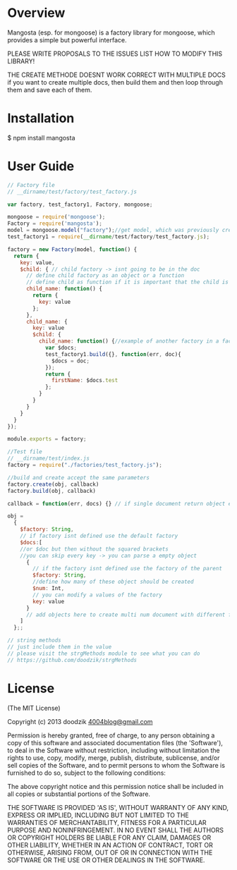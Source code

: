 # Overview

Mangosta (esp. for mongoose) is a factory library for mongoose, which provides a simple but powerful interface.

PLEASE WRITE PROPOSALS TO THE ISSUES LIST HOW TO MODIFY THIS LIBRARY!

THE CREATE METHODE DOESNT WORK CORRECT WITH MULTIPLE DOCS
if you want to create multiple docs, then build them and then loop through them and save each of them.

# Installation

  $ npm install mangosta

# User Guide

```javascript
// Factory file
// __dirname/test/factory/test_factory.js

var factory, test_factory1, Factory, mongoose;

mongoose = require('mongoose');
Factory = require('mangosta');
model = mongoose.model("factory");//get model, which was previously created
test_factory1 = require(__dirname/test/factory/test_factory.js);

factory = new Factory(model, function() {
  return {
    key: value,
    $child: { // child factory -> isnt going to be in the doc
      // define child factory as an object or a function
      // define child as function if it is important that the child is build on every build/create operation -> for example another factory
      child_name: function() {
        return {
          key: value
        };
      },
      child_name: {
        key: value
        $child: {
          child_name: function() {//example of another factory in a factory -> call this as an regular child no changes needed
            var $docs;
            test_factory1.build({}, function(err, doc){
              $docs = doc;
            });
            return {
              firstName: $docs.test
            };
          }
        }
      }
    }
  }
});

module.exports = factory;

//Test file
// __dirname/test/index.js
factory = require("./factories/test_factory.js");

//build and create accept the same parameters
factory.create(obj, callback)
factory.build(obj, callback)

callback = function(err, docs) {} // if single document return object else Array Object

obj =
  {
    $factory: String,
    // if factory isnt defined use the default factory 
    $docs:[ 
    //or $doc but then without the squared brackets
    //you can skip every key -> you can parse a empty object
      {
        // if the factory isnt defined use the factory of the parent
        $factory: String,
        //define how many of these object should be created
        $num: Int,
        // you can modify a values of the factory
        key: value
      }
      // add objects here to create multi num document with different factory or/and value for key of main factory
    ]
  };;

// string methods
// just include them in the value
// please visit the strgMethods module to see what you can do
// https://github.com/doodzik/strgMethods

```

# License

(The MIT License)

Copyright (c) 2013 doodzik <4004blog@gmail.com>

Permission is hereby granted, free of charge, to any person obtaining a copy of this software and associated documentation files (the 'Software'), to deal in the Software without restriction, including without limitation the rights to use, copy, modify, merge, publish, distribute, sublicense, and/or sell copies of the Software, and to permit persons to whom the Software is furnished to do so, subject to the following conditions:

The above copyright notice and this permission notice shall be included in all copies or substantial portions of the Software.

THE SOFTWARE IS PROVIDED 'AS IS', WITHOUT WARRANTY OF ANY KIND, EXPRESS OR IMPLIED, INCLUDING BUT NOT LIMITED TO THE WARRANTIES OF MERCHANTABILITY, FITNESS FOR A PARTICULAR PURPOSE AND NONINFRINGEMENT. IN NO EVENT SHALL THE AUTHORS OR COPYRIGHT HOLDERS BE LIABLE FOR ANY CLAIM, DAMAGES OR OTHER LIABILITY, WHETHER IN AN ACTION OF CONTRACT, TORT OR OTHERWISE, ARISING FROM, OUT OF OR IN CONNECTION WITH THE SOFTWARE OR THE USE OR OTHER DEALINGS IN THE SOFTWARE.
